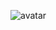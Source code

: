 ![avatar](https://pan.baidu.com/disk/home?#/all?vmode=list&path=%2Fgithub%E5%9B%BE%E7%89%87%2F%E7%BF%BB%E8%AF%91)
